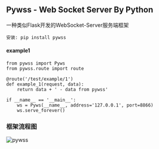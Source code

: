 ## Pywss - Web Socket Server By Python

一种类似Flask开发的WebSocket-Server服务端框架

 ```安装: pip install pywss```

#### example1
```
from pywss import Pyws
from pywss.route import route

@route('/test/example/1')
def example_1(request, data):
    return data + ' - data from pywss'

if __name__ == '__main__':
    ws = Pyws(__name__, address='127.0.0.1', port=8866)
    ws.serve_forever()
```




### 框架流程图
![pywss](images/pywss.png)